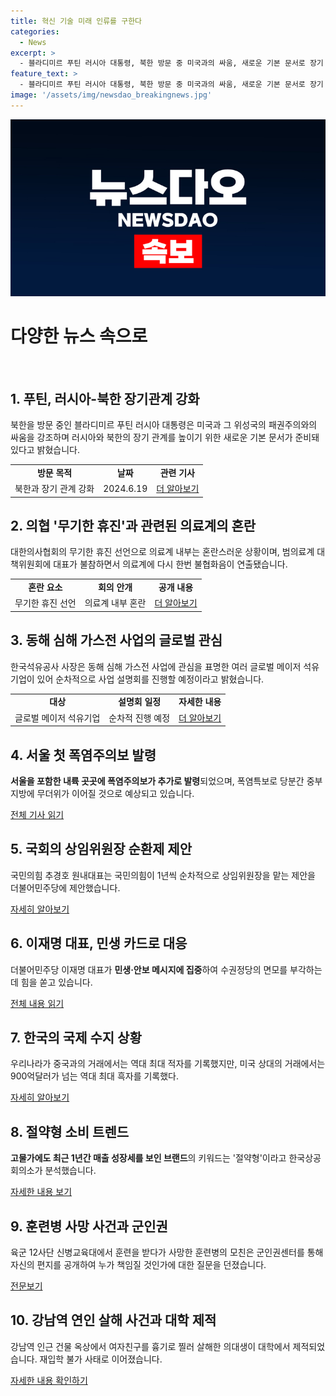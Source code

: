 ```yaml
---
title: 혁신 기술 미래 인류를 구한다
categories:
  - News
excerpt: >
  - 블라디미르 푸틴 러시아 대통령, 북한 방문 중 미국과의 싸움, 새로운 기본 문서로 장기 관계 구축 - 대한의사협회의 무기한 휴진 선언에 내부서 당혹감 표출 - 김동섭 한국석유공사 사장, 동해 심해 가스전 사업에 글로벌 메이저의 투자 의사 언급 - 서울 및 내륙지역에 올여름 첫 폭염주의보 발령 - 국민의힘 추경호 원내대표, 법사·운영위 순차 맡기 제안 - 더불어민주당 이재명 대표, 공세 대응으로 주 4일제 도입 표명 - 한국, 중국과 미국 거래에서 역대 최대 적자와 흑자 기록 - 고물가 시대, 절약소비 트렌드 부상 - 육군 12사단 신병교육대 훈련병 사망, 모친 누가 책임지나 호소 - 강남역 연인 살해 사건 가해자, 대학 제적 및 재입학 불가 기록
feature_text: >
  - 블라디미르 푸틴 러시아 대통령, 북한 방문 중 미국과의 싸움, 새로운 기본 문서로 장기 관계 구축 - 대한의사협회의 무기한 휴진 선언에 내부서 당혹감 표출 - 김동섭 한국석유공사 사장, 동해 심해 가스전 사업에 글로벌 메이저의 투자 의사 언급 - 서울 및 내륙지역에 올여름 첫 폭염주의보 발령 - 국민의힘 추경호 원내대표, 법사·운영위 순차 맡기 제안 - 더불어민주당 이재명 대표, 공세 대응으로 주 4일제 도입 표명 - 한국, 중국과 미국 거래에서 역대 최대 적자와 흑자 기록 - 고물가 시대, 절약소비 트렌드 부상 - 육군 12사단 신병교육대 훈련병 사망, 모친 누가 책임지나 호소 - 강남역 연인 살해 사건 가해자, 대학 제적 및 재입학 불가 기록
image: '/assets/img/newsdao_breakingnews.jpg'
---
```


<p><img src="/assets/img/newsdao_breakingnews.jpg" alt="firstkoreanews 속보" /></p>

<h1>다양한 뉴스 속으로</h1>

<p data-ke-size="size16">&nbsp;</p>

<h2 data-ke-size="size26">1. 푸틴, 러시아-북한 장기관계 강화</h2>

<p data-ke-size="size16">북한을 방문 중인 블라디미르 푸틴 러시아 대통령은 미국과 그 위성국의 패권주의와의 싸움을 강조하며 러시아와 북한의 장기 관계를 높이기 위한 새로운 기본 문서가 준비돼 있다고 밝혔습니다.</p>

<table>
  <tbody>
    <tr>
      <td style="text-align: center; height: 17px;"><b>방문 목적</b></td>
      <td style="text-align: center; height: 17px;"><b>날짜</b></td>
      <td style="text-align: center; height: 17px;"><b>관련 기사</b></td>
    </tr>
    <tr>
      <td style="text-align: center; height: 17px;">북한과 장기 관계 강화</td>
      <td style="text-align: center; height: 17px;">2024.6.19</td>
      <td style="text-align: center; height: 17px;"><a href="https://www.yna.co.kr/view/AKR20240619100300009">더 알아보기</a></td>
    </tr>
  </tbody>
</table>

<h2 data-ke-size="size26">2. 의협 '무기한 휴진'과 관련된 의료계의 혼란</h2>

<p data-ke-size="size16">대한의사협회의 무기한 휴진 선언으로 의료계 내부는 혼란스러운 상황이며, 범의료계 대책위원회에 대표가 불참하면서 의료계에 다시 한번 불협화음이 연출됐습니다.</p>

<table>
  <tbody>
    <tr>
      <td style="text-align: center; height: 17px;"><b>혼란 요소</b></td>
      <td style="text-align: center; height: 17px;"><b>회의 안개</b></td>
      <td style="text-align: center; height: 17px;"><b>공개 내용</b></td>
    </tr>
    <tr>
      <td style="text-align: center; height: 17px;">무기한 휴진 선언</td>
      <td style="text-align: center; height: 17px;">의료계 내부 혼란</td>
      <td style="text-align: center; height: 17px;"><a href="https://www.yna.co.kr/view/AKR20240619088851530">더 알아보기</a></td>
    </tr>
  </tbody>
</table>

<h2 data-ke-size="size26">3. 동해 심해 가스전 사업의 글로벌 관심</h2>

<p data-ke-size="size16">한국석유공사 사장은 동해 심해 가스전 사업에 관심을 표명한 여러 글로벌 메이저 석유기업이 있어 순차적으로 사업 설명회를 진행할 예정이라고 밝혔습니다.</p>

<table>
  <tbody>
    <tr>
      <td style="text-align: center; height: 17px;"><b>대상</b></td>
      <td style="text-align: center; height: 17px;"><b>설명회 일정</b></td>
      <td style="text-align: center; height: 17px;"><b>자세한 내용</b></td>
    </tr>
    <tr>
      <td style="text-align: center; height: 17px;">글로벌 메이저 석유기업</td>
      <td style="text-align: center; height: 17px;">순차적 진행 예정</td>
      <td style="text-align: center; height: 17px;"><a href="https://www.yna.co.kr/view/AKR20240619055600003">더 알아보기</a></td>
    </tr>
  </tbody>
</table>

<h2 data-ke-size="size26">4. 서울 첫 폭염주의보 발령</h2>

<p data-ke-size="size16"><b>서울을 포함한 내륙 곳곳에 폭염주의보가 추가로 발령</b>되었으며, 폭염특보로 당분간 중부지방에 무더위가 이어질 것으로 예상되고 있습니다.</p>

<p data-ke-size="size16"><a href="https://www.yna.co.kr/view/AKR20240619067400530">전체 기사 읽기</a></p>

<h2 data-ke-size="size26">5. 국회의 상임위원장 순환제 제안</h2>

<p data-ke-size="size16">국민의힘 추경호 원내대표는 국민의힘이 1년씩 순차적으로 상임위원장을 맡는 제안을 더불어민주당에 제안했습니다.</p>

<p data-ke-size="size16"><a href="https://www.yna.co.kr/view/AKR20240619071551001">자세히 알아보기</a></p>

<h2 data-ke-size="size26">6. 이재명 대표, 민생 카드로 대응</h2>

<p data-ke-size="size16">더불어민주당 이재명 대표가 <b>민생·안보 메시지에 집중</b>하여 수권정당의 면모를 부각하는 데 힘을 쏟고 있습니다.</p>

<p data-ke-size="size16"><a href="https://www.yna.co.kr/view/AKR20240619064500001">전체 내용 읽기</a></p>

<h2 data-ke-size="size26">7. 한국의 국제 수지 상황</h2>

<p data-ke-size="size16">우리나라가 중국과의 거래에서는 역대 최대 적자를 기록했지만, 미국 상대의 거래에서는 900억달러가 넘는 역대 최대 흑자를 기록했다.</p>

<p data-ke-size="size16"><a href="https://www.yna.co.kr/view/AKR20240619079100002">자세히 알아보기</a></p>

<h2 data-ke-size="size26">8. 절약형 소비 트렌드</h2>

<p data-ke-size="size16"><b>고물가에도 최근 1년간 매출 성장세를 보인 브랜드</b>의 키워드는 '절약형'이라고 한국상공회의소가 분석했습니다.</p>

<p data-ke-size="size16"><a href="https://www.yna.co.kr/view/AKR20240619055400003">자세한 내용 보기</a></p>

<h2 data-ke-size="size26">9. 훈련병 사망 사건과 군인권</h2>

<p data-ke-size="size16">육군 12사단 신병교육대에서 훈련을 받다가 사망한 훈련병의 모친은 군인권센터를 통해 자신의 편지를 공개하여 누가 책임질 것인가에 대한 질문을 던졌습니다.</p>

<p data-ke-size="size16"><a href="https://www.yna.co.kr/view/AKR20240619056700004">전문보기</a></p>

<h2 data-ke-size="size26">10. 강남역 연인 살해 사건과 대학 제적</h2>

<p data-ke-size="size16">강남역 인근 건물 옥상에서 여자친구를 흉기로 찔러 살해한 의대생이 대학에서 제적되었습니다. 재입학 불가 사태로 이어졌습니다.</p>

<p data-ke-size="size16"><a href="https://www.yna.co.kr/view/AKR20240619089300004">자세한 내용 확인하기</a></p>

<p data-ke-size="size16">&nbsp;</p>

